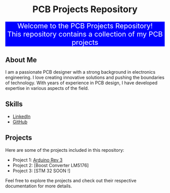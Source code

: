 <h1 align="center">PCB Projects Repository</h1>
<p style="background-color:blue; color:white;font-size:22px;" align="center">
Welcome to the PCB Projects Repository!<br>
This repository contains a collection of my PCB projects
</p>

## About Me

I am a passionate PCB designer with a strong background in electronics engineering. I love creating innovative solutions and pushing the boundaries of technology. With years of experience in PCB design, I have developed expertise in various aspects of the field.

## Skills



- [LinkedIn](https://www.linkedin.com/in/nabil-youssef-557884219/)
- [GitHub](https://github.com/nabilyoussef)

## Projects

Here are some of the projects included in this repository:

- Project 1: [Arduino Rev 3](arduino-rev-3/readme.md)
- Project 2: [Boost Converter LM5176]
- Project 3: [STM 32 SOON !]

Feel free to explore the projects and check out their respective documentation for more details.

